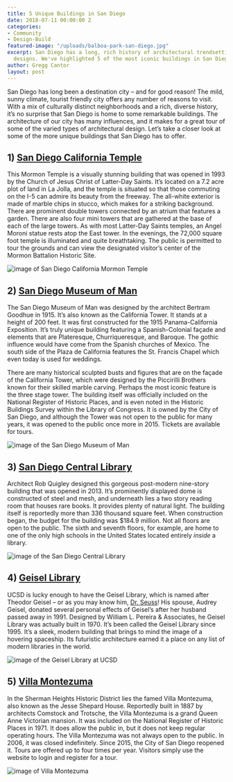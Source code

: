 ```yaml
---
title: 5 Unique Buildings in San Diego
date: 2018-07-11 00:00:00 Z
categories:
- Community
- Design-Build
featured-image: "/uploads/balboa-park-san-diego.jpg"
excerpt: San Diego has a long, rich history of architectural trendsetting and unique
  designs. We've highlighted 5 of the most iconic buildings in San Diego.
author: Gregg Cantor
layout: post
---
```


San Diego has long been a destination city – and for good reason! The mild, sunny climate, tourist friendly city offers any number of reasons to visit. With a mix of culturally distinct neighborhoods and a rich, diverse history, it’s no surprise that San Diego is home to some remarkable buildings. The architecture of our city has many influences, and it makes for a great tour of some of the varied types of architectural design. Let’s take a closer look at some of the more unique buildings that San Diego has to offer.

## 1) [San Diego California Temple](https://www.lds.org/temples/details/san-diego-california-temple)

This Mormon Temple is a visually stunning building that was opened in 1993 by the Church of Jesus Christ of Latter-Day Saints. It’s located on a 7.2 acre plot of land in La Jolla, and the temple is situated so that those commuting on the I-5 can admire its beauty from the freeway. The all-white exterior is made of marble chips in stucco, which makes for a striking background. There are prominent double towers connected by an atrium that features a garden. There are also four mini towers that are gathered at the base of each of the large towers. As with most Latter-Day Saints temples, an Angel Moroni statue rests atop the East tower. In the evenings, the 72,000 square foot temple is illuminated and quite breathtaking. The public is permitted to tour the grounds and can view the designated visitor’s center of the Mormon Battalion Historic Site.

![image of San Diego California Mormon Temple](https://photos.smugmug.com/Temples/Organized-by-Temple/San-Diego-LDS-Temple/i-rz2qHkf/0/4fc6b9d2/X2/San%20Diego%20Temple_D8B6218-X2.jpg "The Mormon Temple in San Diego")

## 2) [San Diego Museum of Man](https://www.museumofman.org/)

The San Diego Museum of Man was designed by the architect Bertram Goodhue in 1915. It’s also known as the California Tower. It stands at a height of 200 feet. It was first constructed for the 1915 Panama-California Exposition. It’s truly unique building featuring a Spanish-Colonial façade and elements that are Plateresque, Churriqueresque, and Baroque. The gothic influence would have come from the Spanish churches of Mexico. The south side of the Plaza de California features the St. Francis Chapel which even today is used for weddings.

There are many historical sculpted busts and figures that are on the façade of the California Tower, which were designed by the Piccirilli Brothers known for their skilled marble carving. Perhaps the most iconic feature is the three stage tower. The building itself was officially included on the National Register of Historic Places, and is even noted in the Historic Buildings Survey within the Library of Congress. It is owned by the City of San Diego, and although the Tower was not open to the public for many years, it was opened to the public once more in 2015. Tickets are available for tours.

![image of the San Diego Museum of Man](https://www.museumofman.org/wp-content/uploads/MoM-1512.jpg "San Diego Museum of Man")

## 3) [San Diego Central Library](https://www.sandiego.gov/public-library/central-library)

Architect Rob Quigley designed this gorgeous post-modern nine-story building that was opened in 2013. It’s prominently displayed dome is constructed of steel and mesh, and underneath lies a two story reading room that houses rare books. It provides plenty of natural light. The building itself is reportedly more than 336 thousand square feet. When construction began, the budget for the building was $184.9 million. Not all floors are open to the public. The sixth and seventh floors, for example, are home to one of the only high schools in the United States located entirely _inside_ a library.

![image of the San Diego Central Library](https://upload.wikimedia.org/wikipedia/commons/thumb/1/1f/San_Diego_Central_Library.jpg/1200px-San_Diego_Central_Library.jpg "San Diego Central Library")

## 4) [Geisel Library](https://library.ucsd.edu/about/geisel-building.html)

UCSD is lucky enough to have the Geisel Library, which is named after Theodor Geisel – or as you may know him, [Dr. Seuss](https://library.ucsd.edu/research-and-collections/collections/special-collections-and-archives/collections/the-dr-seuss-collection.html)! His spouse, Audrey Geisel, donated several personal effects of Geisel’s after her husband passed away in 1991. Designed by William L. Pereira & Associates, he Geisel Library was actually built in 1970. It’s been called the Geisel Library since 1995. It’s a sleek, modern building that brings to mind the image of a hovering spaceship. Its futuristic architecture earned it a place on any list of modern libraries in the world.

![image of the Geisel Library at UCSD](https://i.redd.it/wo1ncyna6cyz.jpg "Geisel Library")

## 5) [Villa Montezuma](http://villamontezuma.org/Welcome.html)

In the Sherman Heights Historic District lies the famed Villa Montezuma, also known as the Jesse Shepard House. Reportedly built in 1887 by architects Comstock and Trotsche, the Villa Montezuma is a grand Queen Anne Victorian mansion. It was included on the National Register of Historic Places in 1971. It does allow the public in, but it does not keep regular operating hours. The Villa Montezuma was not always open to the public. In 2006, it was closed indefinitely. Since 2015, the City of San Diego reopened it. Tours are offered up to four times per year. Visitors simply use the website to login and register for a tour.

![image of Villa Montezuma](http://www.thestuyckhouse.com/images/dsc_0097.jpg "Villa Montezuma in San Diego")
